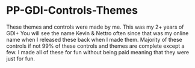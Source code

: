 # PP-GDI-Controls-Themes
These themes and controls were made by me. This was my 2+ years of GDI+
You will see the name Kevin & Nettro often since that was my online name when I released these back when I made them. Majority of these controls if not 99% of these controls and themes are complete except a few. I made all of these for fun without being paid meaning that they were just for fun.

